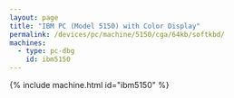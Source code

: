 ```yaml
---
layout: page
title: "IBM PC (Model 5150) with Color Display"
permalink: /devices/pc/machine/5150/cga/64kb/softkbd/
machines:
  - type: pc-dbg
    id: ibm5150
---
```


{% include machine.html id="ibm5150" %}

